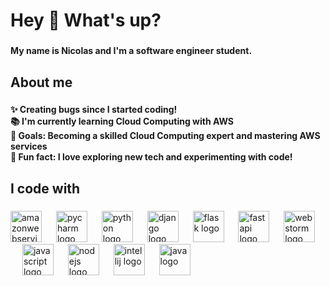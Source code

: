 <h1 align="left">Hey 👋 What's up?</h1>

###

<h4 align="left">My name is Nicolas and I'm a software engineer student.</h4>

###

<h2 align="left">About me</h2>

###

<h4 align="left">✨ Creating bugs since I started coding!<br>📚 I'm currently learning Cloud Computing with AWS<br>🎯 Goals: Becoming a skilled Cloud Computing expert and mastering AWS services<br>🎲 Fun fact: I love exploring new tech and experimenting with code!</h4>

###

<h2 align="left">I code with</h2>

###

<div align="left">
  <img src="https://skillicons.dev/icons?i=aws" height="50" alt="amazonwebservices logo"  />
  <img width="15" />
  <img src="https://cdn.jsdelivr.net/gh/devicons/devicon/icons/pycharm/pycharm-original.svg" height="50" alt="pycharm logo"  />
  <img width="15" />
  <img src="https://skillicons.dev/icons?i=py" height="50" alt="python logo"  />
  <img width="15" />
  <img src="https://skillicons.dev/icons?i=django" height="50" alt="django logo"  />
  <img width="15" />
  <img src="https://skillicons.dev/icons?i=flask" height="50" alt="flask logo"  />
  <img width="15" />
  <img src="https://skillicons.dev/icons?i=fastapi" height="50" alt="fastapi logo"  />
  <img width="15" />
  <img src="https://cdn.jsdelivr.net/gh/devicons/devicon/icons/webstorm/webstorm-original.svg" height="50" alt="webstorm logo"  />
  <img width="15" />
  <img src="https://skillicons.dev/icons?i=js" height="50" alt="javascript logo"  />
  <img width="15" />
  <img src="https://skillicons.dev/icons?i=nodejs" height="50" alt="nodejs logo"  />
  <img width="15" />
  <img src="https://cdn.jsdelivr.net/gh/devicons/devicon/icons/intellij/intellij-original.svg" height="50" alt="intellij logo"  />
  <img width="15" />
  <img src="https://skillicons.dev/icons?i=java" height="50" alt="java logo"  />
</div>

###
